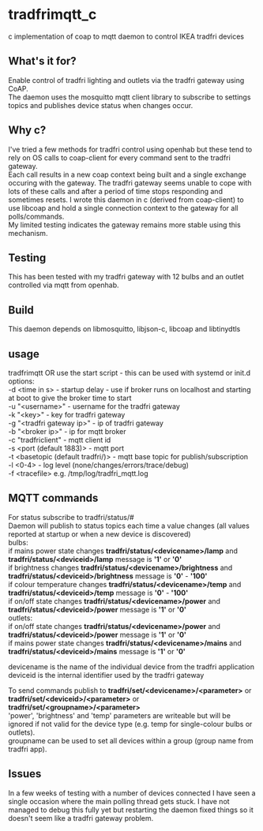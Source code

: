 # tradfrimqtt_c
c implementation of coap to mqtt daemon to control IKEA tradfri devices

## What's it for?
Enable control of tradfri lighting and outlets via the tradfri gateway using CoAP.  
The daemon uses the mosquitto mqtt client library to subscribe to settings topics and publishes device status when changes occur.  

## Why c?
I've tried a few methods for tradfri control using openhab but these tend to rely on OS calls to coap-client for every command sent to the tradfri gateway.   
Each call results in a new coap context being built and a single exchange occuring with the gateway. The tradfri gateway seems unable to cope with lots
of these calls and after a period of time stops responding and sometimes resets.
I wrote this daemon in c (derived from coap-client) to use libcoap and hold a single connection context to the gateway for all polls/commands.  
My limited testing indicates the gateway remains more stable using this mechanism.

## Testing
This has been tested with my tradfri gateway with 12 bulbs and an outlet controlled via mqtt from openhab.

## Build
This daemon depends on libmosquitto, libjson-c, libcoap and libtinydtls

## usage
tradfrimqtt <opts> OR use the start script - this can be used with systemd or init.d  
options:  
-d \<time in s> - startup delay - use if broker runs on localhost and starting at boot to give the broker time to start  
-u "\<username>" - username for the tradfri gateway  
-k "\<key>" - key for tradfri gateway  
-g "\<tradfri gateway ip>" - ip of tradfri gateway  
-b "\<broker ip>" - ip for mqtt broker  
-c "tradfriclient" - mqtt client id  
-s \<port (default 1883)> - mqtt port  
-t \<basetopic (default tradfri/)> - mqtt base topic for publish/subscription  
-l \<0-4> - log level (none/changes/errors/trace/debug)  
-f \<tracefile> e.g. /tmp/log/tradfri_mqtt.log  

## MQTT commands
For status subscribe to tradfri/status/#  
Daemon will publish to status topics each time a value changes (all values reported at startup or when a new device is discovered)  
bulbs:  
if mains power state changes **tradfri/status/\<devicename>/lamp** and **tradfri/status/\<deviceid>/lamp** message is **'1'** or **'0'**   
if brightness changes **tradfri/status/\<devicename>/brightness** and **tradfri/status/\<deviceid>/brightness** message is **'0'** - **'100'**  
if colour temperature changes **tradfri/status/\<devicename>/temp** and **tradfri/status/\<deviceid>/temp** message is **'0'** - **'100'**  
if on/off state changes **tradfri/status/\<devicename>/power** and **tradfri/status/\<deviceid>/power** message is **'1'** or **'0'**   
outlets:  
if on/off state changes **tradfri/status/\<devicename>/power** and **tradfri/status/\<deviceid>/power** message is **'1'** or **'0'**   
if mains power state changes **tradfri/status/\<devicename>/mains** and **tradfri/status/\<deviceid>/mains** message is **'1'** or **'0'**   
  
devicename is the name of the individual device from the tradfri application  
deviceid is the internal identifier used by the tradfri gateway  
  
To send commands publish to **tradfri/set/\<devicename>/\<parameter>** or **tradfri/set/\<deviceid>/\<parameter>** or **tradfri/set/\<groupname>/\<parameter>**   
'power', 'brightness' and 'temp' parameters are writeable but will be ignored if not valid for the device type (e.g. temp for single-colour bulbs or outlets).  
groupname can be used to set all devices within a group (group name from tradfri app).  

## Issues
In a few weeks of testing with a number of devices connected I have seen a single occasion where the main polling thread gets stuck. I have not managed to debug this fully yet
but restarting the daemon fixed things so it doesn't seem like a tradfri gateway problem.
